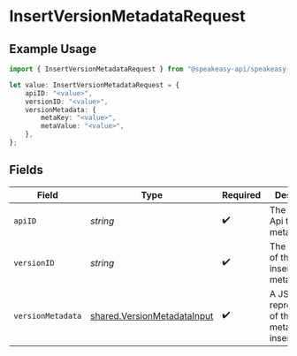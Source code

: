 # InsertVersionMetadataRequest

## Example Usage

```typescript
import { InsertVersionMetadataRequest } from "@speakeasy-api/speakeasy-client-sdk-typescript/sdk/models/operations";

let value: InsertVersionMetadataRequest = {
    apiID: "<value>",
    versionID: "<value>",
    versionMetadata: {
        metaKey: "<value>",
        metaValue: "<value>",
    },
};
```

## Fields

| Field                                                                             | Type                                                                              | Required                                                                          | Description                                                                       |
| --------------------------------------------------------------------------------- | --------------------------------------------------------------------------------- | --------------------------------------------------------------------------------- | --------------------------------------------------------------------------------- |
| `apiID`                                                                           | *string*                                                                          | :heavy_check_mark:                                                                | The ID of the Api to insert metadata for.                                         |
| `versionID`                                                                       | *string*                                                                          | :heavy_check_mark:                                                                | The version ID of the Api to insert metadata for.                                 |
| `versionMetadata`                                                                 | [shared.VersionMetadataInput](../../../sdk/models/shared/versionmetadatainput.md) | :heavy_check_mark:                                                                | A JSON representation of the metadata to insert.                                  |